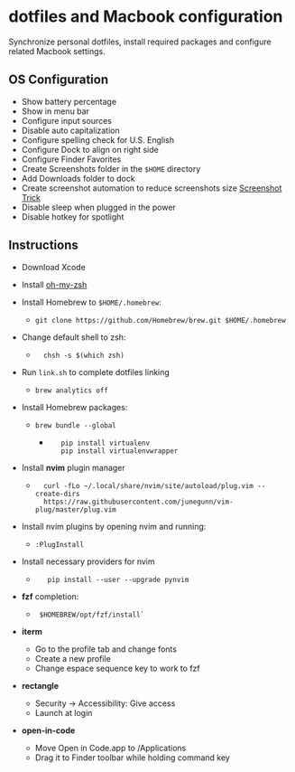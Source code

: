 # dotfiles and Macbook configuration

Synchronize personal dotfiles, install required packages and configure related Macbook settings.

## OS Configuration

- Show battery percentage
- Show in menu bar
- Configure input sources
- Disable auto capitalization
- Configure spelling check for U.S. English
- Configure Dock to align on right side
- Configure Finder Favorites
- Create Screenshots folder in the `$HOME` directory
- Add Downloads folder to dock
- Create screenshot automation to reduce screenshots size [Screenshot Trick](https://about.gitlab.com/blog/2020/01/30/simple-trick-for-smaller-screenshots/)
- Disable sleep when plugged in the power
- Disable hotkey for spotlight

## Instructions

- Download Xcode
- Install [oh-my-zsh](https://github.com/robbyrussell/oh-my-zsh)
- Install Homebrew to `$HOME/.homebrew`:
  - `git clone https://github.com/Homebrew/brew.git $HOME/.homebrew`
- Change default shell to zsh:

  - ```shell
      chsh -s $(which zsh)
     ```

- Run `link.sh` to complete dotfiles linking
  - `brew analytics off`
- Install Homebrew packages:
  - `brew bundle --global`

    - ```shell
         pip install virtualenv
         pip install virtualenvwrapper
        ```

- Install **nvim** plugin manager

  - ```shell
      curl -fLo ~/.local/share/nvim/site/autoload/plug.vim --create-dirs 
      https://raw.githubusercontent.com/junegunn/vim-plug/master/plug.vim
     ```

- Install nvim plugins by opening nvim and running:
  - `:PlugInstall`
- Install necessary providers for nvim

  - ```shell
       pip install --user --upgrade pynvim
     ```

- **fzf** completion:

  - ```shell
     $HOMEBREW/opt/fzf/install`
     ```

- **iterm**
  - Go to the profile tab and change fonts
  - Create a new profile
  - Change espace sequence key to work to fzf

- **rectangle**
  - Security -> Accessibility: Give access
  - Launch at login
- **open-in-code**
  - Move Open in Code.app to /Applications
  - Drag it to Finder toolbar while holding command key
